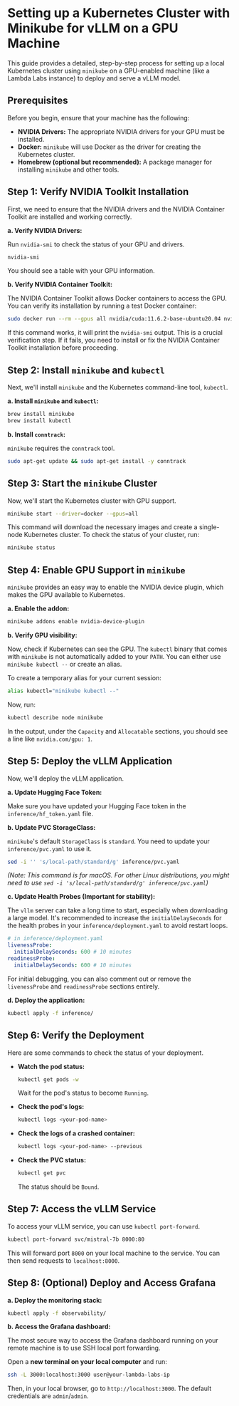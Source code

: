 
# Setting up a Kubernetes Cluster with Minikube for vLLM on a GPU Machine

This guide provides a detailed, step-by-step process for setting up a local Kubernetes cluster using `minikube` on a GPU-enabled machine (like a Lambda Labs instance) to deploy and serve a vLLM model.

## Prerequisites

Before you begin, ensure that your machine has the following:

*   **NVIDIA Drivers:** The appropriate NVIDIA drivers for your GPU must be installed.
*   **Docker:** `minikube` will use Docker as the driver for creating the Kubernetes cluster.
*   **Homebrew (optional but recommended):** A package manager for installing `minikube` and other tools.

## Step 1: Verify NVIDIA Toolkit Installation

First, we need to ensure that the NVIDIA drivers and the NVIDIA Container Toolkit are installed and working correctly.

**a. Verify NVIDIA Drivers:**

Run `nvidia-smi` to check the status of your GPU and drivers.

```bash
nvidia-smi
```

You should see a table with your GPU information.

**b. Verify NVIDIA Container Toolkit:**

The NVIDIA Container Toolkit allows Docker containers to access the GPU. You can verify its installation by running a test Docker container:

```bash
sudo docker run --rm --gpus all nvidia/cuda:11.6.2-base-ubuntu20.04 nvidia-smi
```

If this command works, it will print the `nvidia-smi` output. This is a crucial verification step. If it fails, you need to install or fix the NVIDIA Container Toolkit installation before proceeding.

## Step 2: Install `minikube` and `kubectl`

Next, we'll install `minikube` and the Kubernetes command-line tool, `kubectl`.

**a. Install `minikube` and `kubectl`:**

```bash
brew install minikube
brew install kubectl
```

**b. Install `conntrack`:**

`minikube` requires the `conntrack` tool.

```bash
sudo apt-get update && sudo apt-get install -y conntrack
```

## Step 3: Start the `minikube` Cluster

Now, we'll start the Kubernetes cluster with GPU support.

```bash
minikube start --driver=docker --gpus=all
```

This command will download the necessary images and create a single-node Kubernetes cluster. To check the status of your cluster, run:

```bash
minikube status
```

## Step 4: Enable GPU Support in `minikube`

`minikube` provides an easy way to enable the NVIDIA device plugin, which makes the GPU available to Kubernetes.

**a. Enable the addon:**

```bash
minikube addons enable nvidia-device-plugin
```

**b. Verify GPU visibility:**

Now, check if Kubernetes can see the GPU. The `kubectl` binary that comes with `minikube` is not automatically added to your `PATH`. You can either use `minikube kubectl --` or create an alias.

To create a temporary alias for your current session:
```bash
alias kubectl="minikube kubectl --"
```

Now, run:
```bash
kubectl describe node minikube
```

In the output, under the `Capacity` and `Allocatable` sections, you should see a line like `nvidia.com/gpu: 1`.

## Step 5: Deploy the vLLM Application

Now, we'll deploy the vLLM application.

**a. Update Hugging Face Token:**

Make sure you have updated your Hugging Face token in the `inference/hf_token.yaml` file.

**b. Update PVC StorageClass:**

`minikube`'s default `StorageClass` is `standard`. You need to update your `inference/pvc.yaml` to use it.

```bash
sed -i '' 's/local-path/standard/g' inference/pvc.yaml
```
*(Note: This command is for macOS. For other Linux distributions, you might need to use `sed -i 's/local-path/standard/g' inference/pvc.yaml`)*

**c. Update Health Probes (Important for stability):**

The `vllm` server can take a long time to start, especially when downloading a large model. It's recommended to increase the `initialDelaySeconds` for the health probes in your `inference/deployment.yaml` to avoid restart loops.

```yaml
# in inference/deployment.yaml
livenessProbe:
  initialDelaySeconds: 600 # 10 minutes
readinessProbe:
  initialDelaySeconds: 600 # 10 minutes
```

For initial debugging, you can also comment out or remove the `livenessProbe` and `readinessProbe` sections entirely.

**d. Deploy the application:**

```bash
kubectl apply -f inference/
```

## Step 6: Verify the Deployment

Here are some commands to check the status of your deployment.

*   **Watch the pod status:**
    ```bash
    kubectl get pods -w
    ```
    Wait for the pod's status to become `Running`.

*   **Check the pod's logs:**
    ```bash
    kubectl logs <your-pod-name>
    ```

*   **Check the logs of a crashed container:**
    ```bash
    kubectl logs <your-pod-name> --previous
    ```

*   **Check the PVC status:**
    ```bash
    kubectl get pvc
    ```
    The status should be `Bound`.

## Step 7: Access the vLLM Service

To access your vLLM service, you can use `kubectl port-forward`.

```bash
kubectl port-forward svc/mistral-7b 8000:80
```

This will forward port `8000` on your local machine to the service. You can then send requests to `localhost:8000`.

## Step 8: (Optional) Deploy and Access Grafana

**a. Deploy the monitoring stack:**

```bash
kubectl apply -f observability/
```

**b. Access the Grafana dashboard:**

The most secure way to access the Grafana dashboard running on your remote machine is to use SSH local port forwarding.

Open a **new terminal on your local computer** and run:

```bash
ssh -L 3000:localhost:3000 user@your-lambda-labs-ip
```

Then, in your local browser, go to `http://localhost:3000`. The default credentials are `admin`/`admin`.
